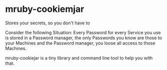 # mruby-cookiemjar
Stores your secrets, so you don't have to

Consider the following Situation: Every Password for every Service you use is stored in a Password manager, the only Passwords you know are those to your Machines and the Password manager, you loose all access to those Machines.

mruby-cookiejar is a tiny library and command line tool to help you with that.


